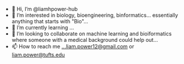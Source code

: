 - 👋 Hi, I’m @liamhpower-hub
- 👀 I’m interested in biology, bioengineering, binformatics... essentially anything that starts with "Bio"...
- 🌱 I’m currently learning ...
- 💞️ I’m looking to collaborate on machine learning and bioiformatics where someone with a medical background could help out...
- 📫 How to reach me ...liam.power12@gmail.com or liam.power@tufts.edu

<!---
liamhpower-hub/liamhpower-hub is a ✨ special ✨ repository because its `README.md` (this file) appears on your GitHub profile.
You can click the Preview link to take a look at your changes.
--->
